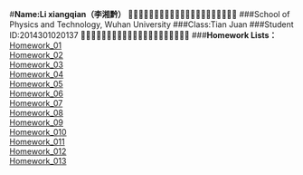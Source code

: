 #**Name:Li xiangqian（李湘黔）**
:dolphin::dolphin::dolphin::dolphin::dolphin::dolphin::dolphin::dolphin::dolphin::dolphin::dolphin::dolphin::dolphin::dolphin::dolphin::dolphin::dolphin::dolphin::dolphin::dolphin::dolphin:
###School of Physics and Technology, Wuhan University
###Class:Tian Juan
###Student ID:2014301020137
:dolphin::dolphin::dolphin::dolphin::dolphin::dolphin::dolphin::dolphin::dolphin::dolphin::dolphin::dolphin::dolphin::dolphin::dolphin::dolphin::dolphin::dolphin::dolphin::dolphin::dolphin:
###**Homework Lists：**
[Homework_01](https://github.com/kolir/compuational_physics_N2014301020137/blob/master/Exercise_01.md "Finished")<br>
[Homework_02]( "nope")<br>
[Homework_03]( "nope")<br>
[Homework_04]( "nope")<br>
[Homework_05]( "nope")<br>
[Homework_06]( "nope")<br>
[Homework_07]( "nope")<br>
[Homework_08]( "nope")<br>
[Homework_09]( "nope")<br>
[Homework_010]( "nope")<br>
[Homework_011]( "nope")<br>
[Homework_012]( "nope")<br>
[Homework_013]( "nope")<br>
